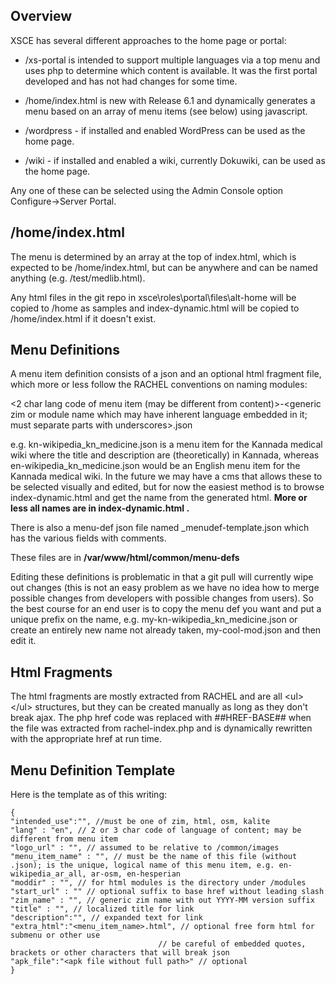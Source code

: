 ## Overview

XSCE has several different approaches to the home page or portal:

* /xs-portal is intended to support multiple languages via a top menu and uses php to determine which content is available. It was the first portal developed and has not had changes for some time.

* /home/index.html is new with Release 6.1 and dynamically generates a menu based on an array of menu items (see below) using javascript.

* /wordpress - if installed and enabled WordPress can be used as the home page.

* /wiki - if installed and enabled a wiki, currently Dokuwiki, can be used as the home page.

Any one of these can be selected using the Admin Console option Configure->Server Portal.

## /home/index.html

The menu is determined by an array at the top of index.html, which is expected to be /home/index.html, but can be anywhere and can be named anything (e.g. /test/medlib.html).

Any html files in the git repo in xsce\roles\portal\files\alt-home will be copied to /home as samples and index-dynamic.html will be copied to /home/index.html if it doesn't exist.

## Menu Definitions

A menu item definition consists of a json and an optional html fragment file, which more or less follow the RACHEL conventions on naming modules:

<2 char lang code of menu item (may be different from content)>\-\<generic zim or module name which may have inherent language embedded in it; must separate parts with underscores\>.json

e.g. kn-wikipedia_kn_medicine.json is a menu item for the Kannada medical wiki where the title and description are (theoretically) in Kannada, whereas en-wikipedia_kn_medicine.json would be an English menu item for the Kannada medical wiki.  In the future we may have a cms that allows these to be selected visually and edited, but for now the easiest method is to browse index-dynamic.html and get the name from the generated html.  **More or less all names are in index-dynamic.html .**

There is also a menu-def json file named _menudef-template.json which has the various fields with comments.

These files are in **/var/www/html/common/menu-defs**

Editing these definitions is problematic in that a git pull will currently wipe out changes (this is not an easy problem as we have no idea how to merge possible changes from developers with possible changes from users).  So the best course for an end user is to copy the menu def you want and put a unique prefix on the name, e.g. my-kn-wikipedia_kn_medicine.json or create an entirely new name not already taken, my-cool-mod.json and then edit it.

## Html Fragments

The html fragments are mostly extracted from RACHEL and are all \<ul\>\</ul\> structures, but they can be created manually as long as they don't break ajax.  The php href code was replaced with ##HREF-BASE## when the file was extracted from rachel-index.php and is dynamically rewritten with the appropriate href at run time.

## Menu Definition Template

Here is the template as of this writing:

    {
    "intended_use":"", //must be one of zim, html, osm, kalite
    "lang" : "en", // 2 or 3 char code of language of content; may be different from menu item
    "logo_url" : "", // assumed to be relative to /common/images
    "menu_item_name" : "", // must be the name of this file (without .json); is the unique, logical name of this menu item, e.g. en-wikipedia_ar_all, ar-osm, en-hesperian
    "moddir" : "", // for html modules is the directory under /modules
    "start_url" : "" // optional suffix to base href without leading slash
    "zim_name" : "", // generic zim name with out YYYY-MM version suffix
    "title" : "", // localized title for link
    "description":"", // expanded text for link
    "extra_html":"<menu_item_name>.html", // optional free form html for submenu or other use
                                     // be careful of embedded quotes, brackets or other characters that will break json
    "apk_file":"<apk file without full path>" // optional
    }